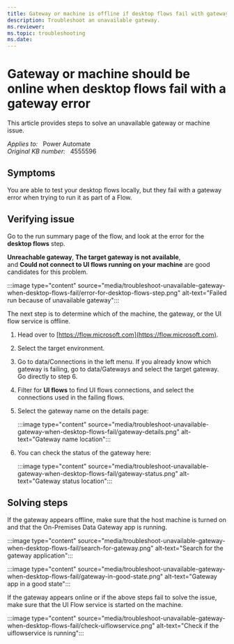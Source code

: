 ```yaml
---
title: Gateway or machine is offline if desktop flows fail with gateway error
description: Troubleshoot an unavailable gateway.
ms.reviewer: 
ms.topic: troubleshooting
ms.date: 
---
```

# Gateway or machine should be online when desktop flows fail with a gateway error

This article provides steps to solve an unavailable gateway or machine issue.

_Applies to:_ &nbsp; Power Automate  
_Original KB number:_ &nbsp; 4555596

## Symptoms

You are able to test your desktop flows locally, but they fail with a gateway error when trying to run it as part of a Flow.

## Verifying issue

Go to the run summary page of the flow, and look at the error for the **desktop flows** step.

**Unreachable gateway**, **The target gateway is not available**, and **Could not connect to UI flows running on your machine** are good candidates for this problem.

:::image type="content" source="media/troubleshoot-unavailable-gateway-when-desktop-flows-fail/error-for-desktop-flows-step.png" alt-text="Failed run because of unavailable gateway":::

The next step is to determine which of the machine, the gateway, or the UI flow service is offline.

1. Head over to [https://flow.microsoft.com](https://flow.microsoft.com).
2. Select the target environment.
3. Go to data/Connections in the left menu. If you already know which gateway is failing, go to data/Gateways and select the target gateway. Go directly to step 6.
4. Filter for **UI flows** to find UI flows connections, and select the connections used in the failing flows.
5. Select the gateway name on the details page:

   :::image type="content" source="media/troubleshoot-unavailable-gateway-when-desktop-flows-fail/gateway-details.png" alt-text="Gateway name location":::

6. You can check the status of the gateway here:

   :::image type="content" source="media/troubleshoot-unavailable-gateway-when-desktop-flows-fail/gateway-status.png" alt-text="Gateway status location":::

## Solving steps

If the gateway appears offline, make sure that the host machine is turned on and that the On-Premises Data Gateway app is running.

:::image type="content" source="media/troubleshoot-unavailable-gateway-when-desktop-flows-fail/search-for-gateway.png" alt-text="Search for the gateway application":::

:::image type="content" source="media/troubleshoot-unavailable-gateway-when-desktop-flows-fail/gateway-in-good-state.png" alt-text="Gateway app in a good state":::

If the gateway appears online or if the above steps fail to solve the issue, make sure that the UI Flow service is started on the machine.

:::image type="content" source="media/troubleshoot-unavailable-gateway-when-desktop-flows-fail/check-uiflowservice.png" alt-text="Check if the uiflowservice is running":::
